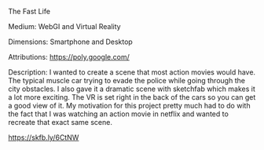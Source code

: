 The Fast Life

Medium:
WebGI and Virtual Reality

Dimensions:
Smartphone and Desktop

Attributions:
https://poly.google.com/

Description:
I wanted to create a scene that most action movies would have. The typical muscle car trying to evade the police while going through the city obstacles. I also gave it a dramatic scene with sketchfab which makes it a lot more exciting. The VR is set right in the back of the cars so you can get a good view of it. My motivation for this project pretty much had to do with the fact that I was watching an action movie in netflix and wanted to recreate that exact same scene.

https://skfb.ly/6CtNW
